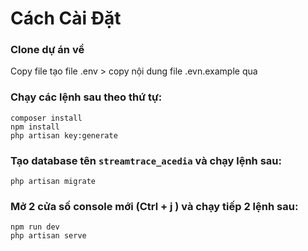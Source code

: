 # Cách Cài Đặt

### Clone dự án về

Copy file tạo file .env > copy nội dung file .evn.example qua

### Chạy các lệnh sau theo thứ tự:

```
composer install
npm install
php artisan key:generate
```

### Tạo database tên ```streamtrace_acedia``` và chạy lệnh sau:

```
php artisan migrate
```

### Mở 2 cửa số console mới (Ctrl + j ) và chạy tiếp 2 lệnh sau: 

```
npm run dev
php artisan serve
```


